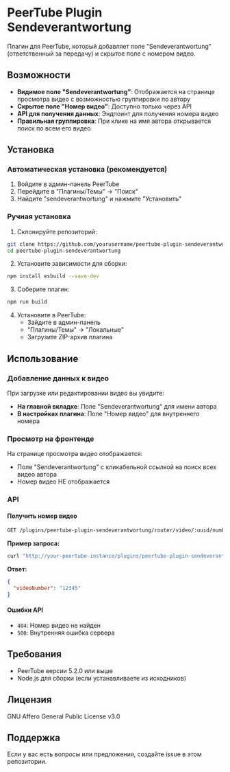 # PeerTube Plugin Sendeverantwortung

Плагин для PeerTube, который добавляет поле "Sendeverantwortung" (ответственный за передачу) и скрытое поле с номером видео.

## Возможности

- **Видимое поле "Sendeverantwortung"**: Отображается на странице просмотра видео с возможностью группировки по автору
- **Скрытое поле "Номер видео"**: Доступно только через API
- **API для получения данных**: Эндпоинт для получения номера видео
- **Правильная группировка**: При клике на имя автора открывается поиск по всем его видео

## Установка

### Автоматическая установка (рекомендуется)

1. Войдите в админ-панель PeerTube
2. Перейдите в "Плагины/Темы" → "Поиск"
3. Найдите "sendeverantwortung" и нажмите "Установить"

### Ручная установка

1. Склонируйте репозиторий:
```bash
git clone https://github.com/yourusername/peertube-plugin-sendeverantwortung.git
cd peertube-plugin-sendeverantwortung
```

2. Установите зависимости для сборки:
```bash
npm install esbuild --save-dev
```

3. Соберите плагин:
```bash
npm run build
```

4. Установите в PeerTube:
   - Зайдите в админ-панель
   - "Плагины/Темы" → "Локальные"
   - Загрузите ZIP-архив плагина

## Использование

### Добавление данных к видео

При загрузке или редактировании видео вы увидите:
- **На главной вкладке**: Поле "Sendeverantwortung" для имени автора
- **В настройках плагина**: Поле "Номер видео" для внутреннего номера

### Просмотр на фронтенде

На странице просмотра видео отображается:
- Поле "Sendeverantwortung" с кликабельной ссылкой на поиск всех видео автора
- Номер видео НЕ отображается

### API

#### Получить номер видео
```bash
GET /plugins/peertube-plugin-sendeverantwortung/router/video/:uuid/number
```

**Пример запроса:**
```bash
curl "http://your-peertube-instance/plugins/peertube-plugin-sendeverantwortung/router/video/12345678-1234-1234-1234-123456789abc/number"
```

**Ответ:**
```json
{
  "videoNumber": "12345"
}
```

#### Ошибки API
- `404`: Номер видео не найден
- `500`: Внутренняя ошибка сервера

## Требования

- PeerTube версии 5.2.0 или выше
- Node.js для сборки (если устанавливаете из исходников)

## Лицензия

GNU Affero General Public License v3.0

## Поддержка

Если у вас есть вопросы или предложения, создайте issue в этом репозитории.
